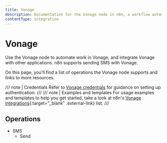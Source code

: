 ```yaml
---
title: Vonage
description: Documentation for the Vonage node in n8n, a workflow automation platform. Includes details of operations and configuration, and links to examples and credentials information.
contentType: integration
---
```


# Vonage

Use the Vonage node to automate work in Vonage, and integrate Vonage with other applications. n8n supports sending SMS with Vonage. 

On this page, you'll find a list of operations the Vonage node supports and links to more resources.

/// note | Credentials
Refer to [Vonage credentials](/integrations/builtin/credentials/vonage/) for guidance on setting up authentication. 
///
/// note | Examples and templates
For usage examples and templates to help you get started, take a look at n8n's [Vonage integrations](https://n8n.io/integrations/vonage/){:target="_blank" .external-link} list.
///

## Operations

* SMS
    * Send


